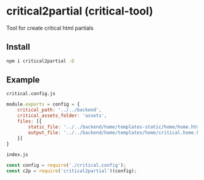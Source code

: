 # critical2partial (critical-tool)

Tool for create critical html partials

## Install

```sh
npm i critical2partial -D
```

## Example

`critical.config.js`
```js
module.exports = config = {
    critical_path: '../../backend',
    critical_assets_folder: 'assets',
    files: [{
        static_file: '../../backend/home/templates-static/home/home.html',
        output_file: '../../backend/home/templates/home/critical.home.html'
    }]
}
```

`index.js`
```js
const config = require('./critical.config');
const c2p = require('critical2partial')(config);
```
